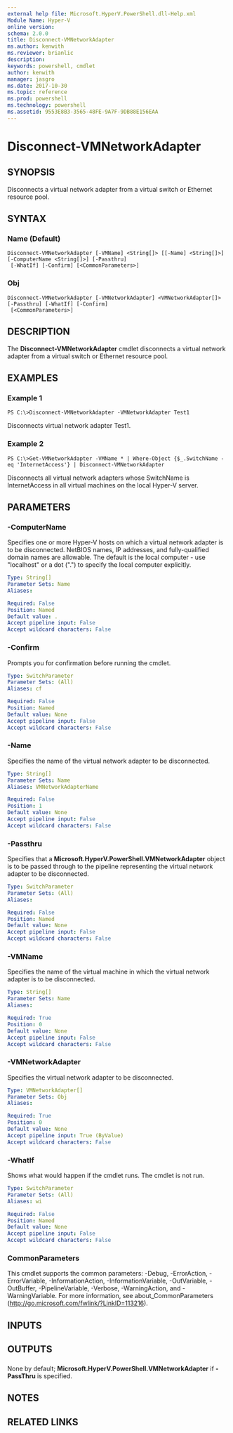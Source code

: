 ```yaml
---
external help file: Microsoft.HyperV.PowerShell.dll-Help.xml
Module Name: Hyper-V
online version: 
schema: 2.0.0
title: Disconnect-VMNetworkAdapter
ms.author: kenwith
ms.reviewer: brianlic
description: 
keywords: powershell, cmdlet
author: kenwith
manager: jasgro
ms.date: 2017-10-30
ms.topic: reference
ms.prod: powershell
ms.technology: powershell
ms.assetid: 9553E8B3-3565-48FE-9A7F-9DB88E156EAA
---
```


# Disconnect-VMNetworkAdapter

## SYNOPSIS
Disconnects a virtual network adapter from a virtual switch or Ethernet resource pool.

## SYNTAX

### Name (Default)
```
Disconnect-VMNetworkAdapter [-VMName] <String[]> [[-Name] <String[]>] [-ComputerName <String[]>] [-Passthru]
 [-WhatIf] [-Confirm] [<CommonParameters>]
```

### Obj
```
Disconnect-VMNetworkAdapter [-VMNetworkAdapter] <VMNetworkAdapter[]> [-Passthru] [-WhatIf] [-Confirm]
 [<CommonParameters>]
```

## DESCRIPTION
The **Disconnect-VMNetworkAdapter** cmdlet disconnects a virtual network adapter from a virtual switch or Ethernet resource pool.

## EXAMPLES

### Example 1
```
PS C:\>Disconnect-VMNetworkAdapter -VMNetworkAdapter Test1
```

Disconnects virtual network adapter Test1.

### Example 2
```
PS C:\>Get-VMNetworkAdapter -VMName * | Where-Object {$_.SwitchName -eq 'InternetAccess'} | Disconnect-VMNetworkAdapter
```

Disconnects all virtual network adapters whose SwitchName is InternetAccess in all virtual machines on the local Hyper-V server.

## PARAMETERS

### -ComputerName
Specifies one or more Hyper-V hosts on which a virtual network adapter is to be disconnected.
NetBIOS names, IP addresses, and fully-qualified domain names are allowable.
The default is the local computer - use "localhost" or a dot (".") to specify the local computer explicitly.

```yaml
Type: String[]
Parameter Sets: Name
Aliases: 

Required: False
Position: Named
Default value: .
Accept pipeline input: False
Accept wildcard characters: False
```

### -Confirm
Prompts you for confirmation before running the cmdlet.

```yaml
Type: SwitchParameter
Parameter Sets: (All)
Aliases: cf

Required: False
Position: Named
Default value: None
Accept pipeline input: False
Accept wildcard characters: False
```

### -Name
Specifies the name of the virtual network adapter to be disconnected.

```yaml
Type: String[]
Parameter Sets: Name
Aliases: VMNetworkAdapterName

Required: False
Position: 1
Default value: None
Accept pipeline input: False
Accept wildcard characters: False
```

### -Passthru
Specifies that a **Microsoft.HyperV.PowerShell.VMNetworkAdapter** object is to be passed through to the pipeline representing the virtual network adapter to be disconnected.

```yaml
Type: SwitchParameter
Parameter Sets: (All)
Aliases: 

Required: False
Position: Named
Default value: None
Accept pipeline input: False
Accept wildcard characters: False
```

### -VMName
Specifies the name of the virtual machine in which the virtual network adapter is to be disconnected.

```yaml
Type: String[]
Parameter Sets: Name
Aliases: 

Required: True
Position: 0
Default value: None
Accept pipeline input: False
Accept wildcard characters: False
```

### -VMNetworkAdapter
Specifies the virtual network adapter to be disconnected.

```yaml
Type: VMNetworkAdapter[]
Parameter Sets: Obj
Aliases: 

Required: True
Position: 0
Default value: None
Accept pipeline input: True (ByValue)
Accept wildcard characters: False
```

### -WhatIf
Shows what would happen if the cmdlet runs. The cmdlet is not run.

```yaml
Type: SwitchParameter
Parameter Sets: (All)
Aliases: wi

Required: False
Position: Named
Default value: None
Accept pipeline input: False
Accept wildcard characters: False
```

### CommonParameters
This cmdlet supports the common parameters: -Debug, -ErrorAction, -ErrorVariable, -InformationAction, -InformationVariable, -OutVariable, -OutBuffer, -PipelineVariable, -Verbose, -WarningAction, and -WarningVariable. For more information, see about_CommonParameters (http://go.microsoft.com/fwlink/?LinkID=113216).

## INPUTS

## OUTPUTS

###  
None by default; **Microsoft.HyperV.PowerShell.VMNetworkAdapter** if **-PassThru** is specified.

## NOTES

## RELATED LINKS

